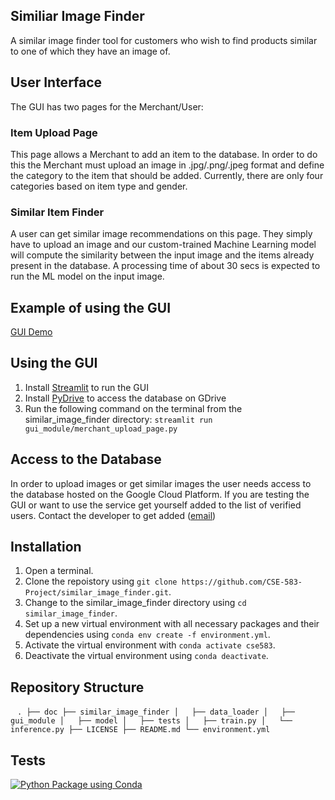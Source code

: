 ## Similiar Image Finder<br/>

A similar image finder tool for customers who wish to find products similar to one of which they have an image of.

## User Interface
The GUI has two pages for the Merchant/User:

### Item Upload Page
This page allows a Merchant to add an item to the database. In order to do this the Merchant must upload an image in .jpg/.png/.jpeg format and define the category to the item that should be added. Currently, there are only four categories based on item type and gender.

### Similar Item Finder
A user can get similar image recommendations on this page. They simply have to upload an image and our custom-trained Machine Learning model will compute the similarity between the input image and the items already present in the database. A processing time of about 30 secs is expected to run the ML model on the input image.

## Example of using the GUI
[GUI Demo](https://www.youtube.com/watch?v=XPiMd6PHYoc)

## Using the GUI
1. Install [Streamlit](https://docs.streamlit.io/library/get-started/installation) to run the GUI
2. Install [PyDrive](https://pypi.org/project/PyDrive/) to access the database on GDrive
3. Run the following command on the terminal from the similar_image_finder directory: `streamlit run gui_module/merchant_upload_page.py`

## Access to the Database
In order to upload images or get similar images the user needs access to the database hosted on the Google Cloud Platform. If you are testing the GUI or want to use the service get yourself added to the list of verified users. Contact the developer to get added ([email](kb111198@uw.edu))

## Installation
1. Open a terminal.
2. Clone the repoistory using `git clone https://github.com/CSE-583-Project/similar_image_finder.git`.
3. Change to the similar_image_finder directory using `cd similar_image_finder`.
4. Set up a new virtual environment with all necessary packages and their dependencies using `conda env create -f environment.yml`.
5. Activate the virtual environment with `conda activate cse583`.
6. Deactivate the virtual environment using `conda deactivate`.

## Repository Structure
 ```
.
├── doc
├── similar_image_finder
│   ├── data_loader
│   ├── gui_module
│   ├── model
│   ├── tests
│   ├── train.py
│   └── inference.py
├── LICENSE
├── README.md
└── environment.yml
 ```

## Tests

[![Python Package using Conda](https://github.com/CSE-583-Project/similar_image_finder/actions/workflows/python-package-conda.yml/badge.svg)](https://github.com/CSE-583-Project/similar_image_finder/actions/workflows/python-package-conda.yml)
